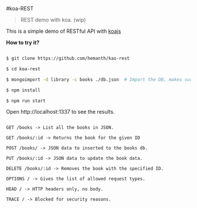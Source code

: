 #koa-REST

> REST demo with koa. (wip)

This is a simple demo of RESTful API with [koajs](http://koajs.com/)


__How to try it?__

```sh

$ git clone https://github.com/hemanth/kao-rest

$ cd koa-rest

$ mongoimport -d library -c books ./db.json  # Import the DB, makes sure mongod is running.

$ npm install

$ npm run start

```

Open http://localhost:1337 to see the results.


```

GET /books -> List all the books in JSON.

GET /books/:id -> Returns the book for the given ID

POST /books/ -> JSON data to inserted to the books db.

PUT /books/:id -> JSON data to update the book data.

DELETE /books/:id -> Removes the book with the specified ID.

OPTIONS / -> Gives the list of allowed request types.

HEAD / -> HTTP headers only, no body. 

TRACE / -> Blocked for security reasons.

```
